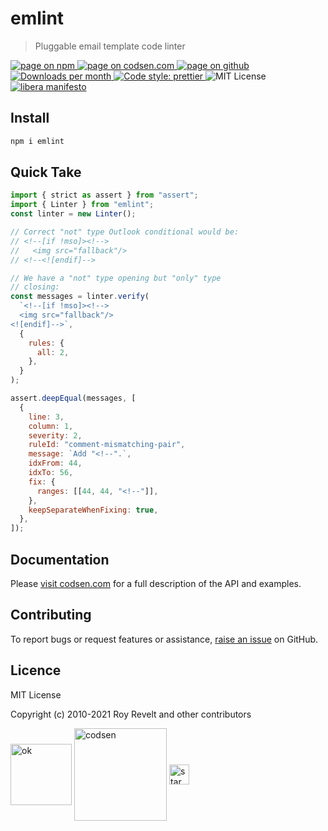 # emlint

> Pluggable email template code linter

<div class="package-badges">
  <a href="https://www.npmjs.com/package/emlint" rel="nofollow noreferrer noopener">
    <img src="https://img.shields.io/badge/-npm-blue?style=flat-square" alt="page on npm">
  </a>
  <a href="https://codsen.com/os/emlint" rel="nofollow noreferrer noopener">
    <img src="https://img.shields.io/badge/-codsen-blue?style=flat-square" alt="page on codsen.com">
  </a>
  <a href="https://github.com/codsen/codsen/tree/main/packages/emlint" rel="nofollow noreferrer noopener">
    <img src="https://img.shields.io/badge/-github-blue?style=flat-square" alt="page on github">
  </a>
  <a href="https://npmcharts.com/compare/emlint?interval=30" rel="nofollow noreferrer noopener" target="_blank">
    <img src="https://img.shields.io/npm/dm/emlint.svg?style=flat-square" alt="Downloads per month">
  </a>
  <a href="https://prettier.io" rel="nofollow noreferrer noopener" target="_blank">
    <img src="https://img.shields.io/badge/code_style-prettier-brightgreen.svg?style=flat-square" alt="Code style: prettier">
  </a>
  <img src="https://img.shields.io/badge/licence-MIT-brightgreen.svg?style=flat-square" alt="MIT License">
  <a href="https://liberamanifesto.com" rel="nofollow noreferrer noopener" target="_blank">
    <img src="https://img.shields.io/badge/libera-manifesto-lightgrey.svg?style=flat-square" alt="libera manifesto">
  </a>
</div>

## Install

```bash
npm i emlint
```

## Quick Take

```js
import { strict as assert } from "assert";
import { Linter } from "emlint";
const linter = new Linter();

// Correct "not" type Outlook conditional would be:
// <!--[if !mso]><!-->
//   <img src="fallback"/>
// <!--<![endif]-->

// We have a "not" type opening but "only" type
// closing:
const messages = linter.verify(
  `<!--[if !mso]><!-->
  <img src="fallback"/>
<![endif]-->`,
  {
    rules: {
      all: 2,
    },
  }
);

assert.deepEqual(messages, [
  {
    line: 3,
    column: 1,
    severity: 2,
    ruleId: "comment-mismatching-pair",
    message: `Add "<!--".`,
    idxFrom: 44,
    idxTo: 56,
    fix: {
      ranges: [[44, 44, "<!--"]],
    },
    keepSeparateWhenFixing: true,
  },
]);
```

## Documentation

Please [visit codsen.com](https://codsen.com/os/emlint/) for a full description of the API and examples.

## Contributing

To report bugs or request features or assistance, [raise an issue](https://github.com/codsen/codsen/issues/new/choose) on GitHub.

## Licence

MIT License

Copyright (c) 2010-2021 Roy Revelt and other contributors

<img src="https://codsen.com/images/png-codsen-ok.png" width="98" alt="ok" align="center"> <img src="https://codsen.com/images/png-codsen-1.png" width="148" alt="codsen" align="center"> <img src="https://codsen.com/images/png-codsen-star-small.png" width="32" alt="star" align="center">
